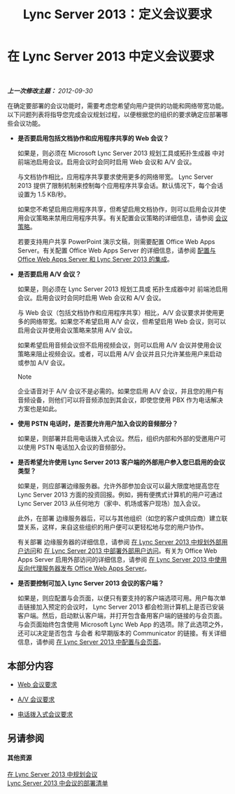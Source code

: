 ﻿---
title: Lync Server 2013：定义会议要求
TOCTitle: 定义会议要求
ms:assetid: 5c83e268-22bf-42b2-bac3-3237b5e02e03
ms:mtpsurl: https://technet.microsoft.com/zh-cn/library/JJ204935(v=OCS.15)
ms:contentKeyID: 49312976
ms.date: 05/19/2016
mtps_version: v=OCS.15
ms.translationtype: HT
---

# 在 Lync Server 2013 中定义会议要求

 

_**上一次修改主题：** 2012-09-30_

在确定要部署的会议功能时，需要考虑您希望向用户提供的功能和网络带宽功能。以下问题列表将指导您完成会议规划过程，以便根据您的组织的要求确定应部署哪些会议功能。

  - **是否要启用包括文档协作和应用程序共享的 Web 会议？**
    
    如果是，则必须在 Microsoft Lync Server 2013 规划工具或拓扑生成器 中对前端池启用会议。启用会议时会同时启用 Web 会议和 A/V 会议。
    
    与文档协作相比，应用程序共享要求使用更多的网络带宽。 Lync Server 2013 提供了限制机制来控制每个应用程序共享会话。默认情况下，每个会话设置为 1.5 KB/秒。
    
    如果您不希望启用应用程序共享，但希望启用文档协作，则可以启用会议并使用会议策略来禁用应用程序共享。有关配置会议策略的详细信息，请参阅 [会议策略](lync-server-2013-conferencing-policies.md)。
    
    若要支持用户共享 PowerPoint 演示文稿，则需要配置 Office Web Apps Server。有关配置 Office Web Apps Server 的详细信息，请参阅 [配置与 Office Web Apps Server 和 Lync Server 2013 的集成](lync-server-2013-enabling-office-web-apps-server-and-lync-server-2013.md)。

  - **是否要启用 A/V 会议？**
    
    如果是，则必须在 Lync Server 2013 规划工具或 拓扑生成器中对 前端池启用会议。启用会议时会同时启用 Web 会议和 A/V 会议。
    
    与 Web 会议（包括文档协作和应用程序共享）相比，A/V 会议要求并使用更多的网络带宽。如果您不希望启用 A/V 会议，但希望启用 Web 会议，则可以启用会议并使用会议策略来禁用 A/V 会议。
    
    如果希望启用音频会议但不启用视频会议，则可以启用 A/V 会议并使用会议策略来阻止视频会议。或者，可以启用 A/V 会议并且只允许某些用户来启动或参加 A/V 会议。
    
    > [!NOTE]  
    > 企业语音对于 A/V 会议不是必需的。如果您启用 A/V 会议，并且您的用户有音频设备，则他们可以将音频添加到其会议，即使您使用 PBX 作为电话解决方案也是如此。
    


  - **使用 PSTN 电话时，是否要允许用户加入会议的音频部分？**
    
    如果是，则部署并启用电话拨入式会议。然后，组织内部和外部的受邀用户可以使用 PSTN 电话加入会议的音频部分。

  - **是否希望允许使用 Lync Server 2013 客户端的外部用户参入您已启用的会议类型？**
    
    如果是，则应部署边缘服务器。允许外部参加会议可以最大限度地提高您在 Lync Server 2013 方面的投资回报。例如，拥有便携式计算机的用户可通过 Lync Server 2013 从任何地方（家中、机场或客户现场）加入会议。
    
    此外，在部署 边缘服务器后，可以与其他组织（如您的客户或供应商）建立联盟关系，这样，来自这些组织的用户便可以更轻松地与您的用户协作。
    
    有关部署 边缘服务器的详细信息，请参阅 [在 Lync Server 2013 中规划外部用户访问](lync-server-2013-planning-for-external-user-access.md)和 [在 Lync Server 2013 中部署外部用户访问](lync-server-2013-deploying-external-user-access.md)。有关为 Office Web Apps Server 启用外部访问的详细信息，请参阅 [在 Lync Server 2013 中使用反向代理服务器发布 Office Web Apps Server](lync-server-2013-publishing-office-web-apps-server-using-a-reverse-proxy-server.md)。

  - **是否要控制可加入 Lync Server 2013 会议的客户端？**
    
    如果是，则应配置与会页面，以便只有要支持的客户端选项可用。用户每次单击链接加入预定的会议时， Lync Server 2013 都会检测计算机上是否已安装客户端。然后，启动默认客户端，并打开包含备用客户端的链接的与会页面。与会页面始终包含使用 Microsoft Lync Web App 的选项。除了此选项之外，还可以决定是否包含 与会者 和早期版本的 Communicator 的链接。有关详细信息，请参阅 [在 Lync Server 2013 中配置与会页面](lync-server-2013-configuring-the-meeting-join-page.md)。

## 本部分内容

  - [Web 会议要求](lync-server-2013-web-conferencing-requirements.md)

  - [A/V 会议要求](lync-server-2013-a-v-conferencing-requirements.md)

  - [电话拨入式会议要求](lync-server-2013-dial-in-conferencing-requirements.md)

## 另请参阅

#### 其他资源

[在 Lync Server 2013 中规划会议](lync-server-2013-planning-for-conferencing.md)  
[Lync Server 2013 中会议的部署清单](lync-server-2013-deployment-checklist-for-conferencing.md)

